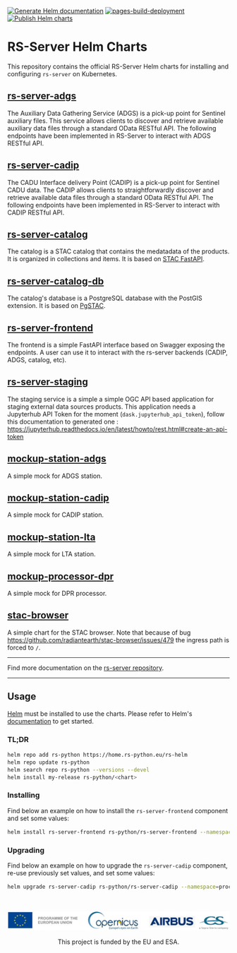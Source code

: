[![Generate Helm documentation](https://github.com/RS-PYTHON/rs-helm/actions/workflows/doc-helm.yaml/badge.svg)](https://github.com/RS-PYTHON/rs-helm/actions/workflows/doc-helm.yaml) [![pages-build-deployment](https://github.com/RS-PYTHON/rs-helm/actions/workflows/pages/pages-build-deployment/badge.svg)](https://github.com/RS-PYTHON/rs-helm/actions/workflows/pages/pages-build-deployment) [![Publish Helm charts](https://github.com/RS-PYTHON/rs-helm/actions/workflows/publish-helm.yml/badge.svg)](https://github.com/RS-PYTHON/rs-helm/actions/workflows/publish-helm.yml)

# RS-Server Helm Charts

This repository contains the official RS-Server Helm charts for installing and configuring `rs-server` on Kubernetes.

## [rs-server-adgs](charts/rs-server-adgs/README.md)

The Auxiliary Data Gathering Service (ADGS) is a pick-up point for Sentinel auxiliary files. This service allows clients to discover and retrieve available auxiliary data files through a standard OData RESTful API. The following endpoints have been implemented in RS-Server to interact with ADGS RESTful API.

## [rs-server-cadip](charts/rs-server-cadip/README.md)

The CADU Interface delivery Point (CADIP) is a pick-up point for Sentinel CADU data. The CADIP allows clients to straightforwardly discover and retrieve available data files through a standard OData RESTful API. The following endpoints have been implemented in RS-Server to interact with CADIP RESTful API.

## [rs-server-catalog](charts/rs-server-catalog/README.md)

The catalog is a STAC catalog that contains the medatadata of the products. It is organized in collections and items. It is based on [STAC FastAPI](https://github.com/stac-utils/stac-fastapi).

## [rs-server-catalog-db](charts/rs-server-catalog-db/README.md)

The catalog's database is a PostgreSQL database with the PostGIS extension. It is based on [PgSTAC](https://github.com/stac-utils/pgstac).

## [rs-server-frontend](charts/rs-server-frontend/README.md)

The frontend is a simple FastAPI interface based on Swagger exposing the endpoints. A user can use it to interact with the rs-server backends (CADIP, ADGS, catalog, etc).

## [rs-server-staging](charts/rs-server-staging/README.md)

The staging service is a simple a simple OGC API based application for staging external data sources products.
This application needs a Jupyterhub API Token for the moment (`dask.jupyterhub_api_token`), follow this documentation to generated one : https://jupyterhub.readthedocs.io/en/latest/howto/rest.html#create-an-api-token

## [mockup-station-adgs](charts/mockup-station-adgs/README.md)

A simple mock for ADGS station.

## [mockup-station-cadip](charts/mockup-station-cadip/README.md)

A simple mock for CADIP station.

## [mockup-station-lta](charts/mockup-station-lta/README.md)

A simple mock for LTA station.

## [mockup-processor-dpr](charts/mockup-processor-dpr/README.md)

A simple mock for DPR processor.

## [stac-browser](charts/stac-browser/README.md)

A simple chart for the STAC browser.
Note that because of bug <https://github.com/radiantearth/stac-browser/issues/479> the ingress path is forced to `/`.

---

Find more documentation on the [rs-server repository](https://github.com/RS-PYTHON/rs-server).

---

## Usage

[Helm](https://helm.sh) must be installed to use the charts.
Please refer to Helm's [documentation](https://helm.sh/docs/) to get started.

### TL;DR

```bash
helm repo add rs-python https://home.rs-python.eu/rs-helm
helm repo update rs-python
helm search repo rs-python --versions --devel
helm install my-release rs-python/<chart>
```

### Installing

Find below an example on how to install the `rs-server-frontend` component and set some values:

```bash
helm install rs-server-frontend rs-python/rs-server-frontend --namespace=processing --set ingress.host=dev-rspy.esa-copernicus.eu --set image.version=latest --set image.PullPolicy=Always  
```

### Upgrading

Find below an example on how to upgrade the `rs-server-cadip` component, re-use previously set values, and set some values:

```bash
helm upgrade rs-server-cadip rs-python/rs-server-cadip --namespace=processing --reuse-values --set obs.endpoint=https://oss.eu-west-0.prod-cloud-ocb.orange-business.com --set obs.region=eu-west-0 --set obs.secret.ak=XXXXXXXXXXXXXX --set obs.secret.sk=YYYYYYYYYYYYYYYYYYYYY --force --version 0.0.0-f9c864f
```

<br> <br>
![](./docs/_static/banner_logo.jpg)
<!---
Centering the banner logo image is not rendered by the mkdocs inside the rs-documentation repository
-->
<!---
<p align="center">
 <img src="/docs/_static/banner_logo.jpg" width="71%" height="71%" />
</p>
-->
<p align="center">This project is funded by the EU and ESA.</p>
<br> <br>
